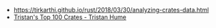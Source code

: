 - https://tirkarthi.github.io/rust/2018/03/30/analyzing-crates-data.html
- [Tristan's Top 100 Crates - Tristan Hume](http://thume.ca/crates/)
